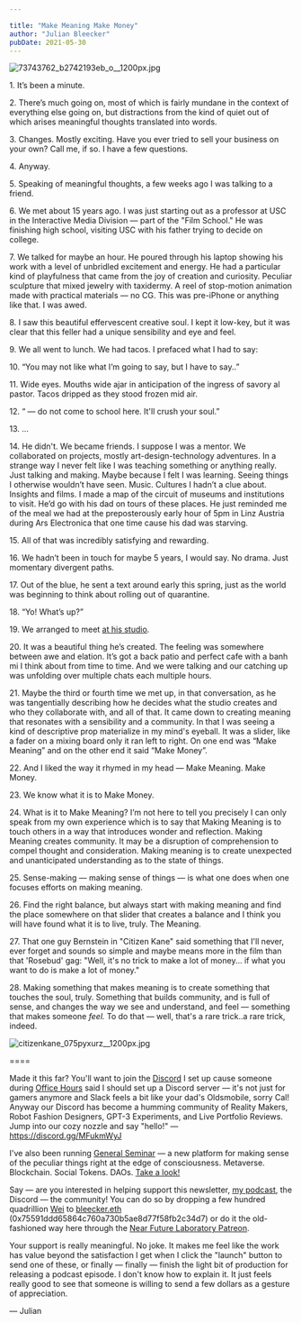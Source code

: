 ```yaml
---

title: "Make Meaning Make Money"
author: "Julian Bleecker"
pubDate: 2021-05-30
---
```


<p><img src="/bd-images/make-meaning-make-money/make-meaning-make-money_8f60cfd6-c904-4d9a-bbbe-5e68c34b3708.jpg" alt="73743762_b2742193eb_o__1200px.jpg"></p><p></p><p>1. It’s been a minute.</p><p>2. There’s much going on, most of which is fairly mundane in the context of everything else going on, but distractions from the kind of quiet out of which arises meaningful thoughts translated into words.</p><p>3. Changes. Mostly exciting. Have you ever tried to sell your business on your own? Call me, if so. I have a few questions.</p><p>4. Anyway.</p><p>5. Speaking of meaningful thoughts, a few weeks ago I was talking to a friend.</p><p>6. We met about 15 years ago. I was just starting out as a professor at USC in the Interactive Media Division — part of the "Film School." He was finishing high school, visiting USC with his father trying to decide on college.</p><p>7. We talked for maybe an hour. He poured through his laptop showing his work with a level of unbridled excitement and energy. He had a particular kind of playfulness that came from the joy of creation and curiosity. Peculiar sculpture that mixed jewelry with taxidermy. A reel of stop-motion animation made with practical materials — no CG. This was pre-iPhone or anything like that. I was awed.</p><p>8. I saw this beautiful effervescent creative soul. I kept it low-key, but it was clear that this feller had a unique sensibility and eye and feel.</p><p>9. We all went to lunch. We had tacos. I prefaced what I had to say:</p><p>10. “You may not like what I’m going to say, but I have to say..”</p><p>11. Wide eyes. Mouths wide ajar in anticipation of the ingress of savory al pastor. Tacos dripped as they stood frozen mid air.</p><p>12. “ — do not come to school here. It'll crush your soul.”</p><p>13. …</p><p>14. He didn't. We became friends. I suppose I was a mentor. We collaborated on projects, mostly art-design-technology adventures. In a strange way I never felt like I was teaching something or anything really. Just talking and making. Maybe because I felt I was learning. Seeing things I otherwise wouldn’t have seen. Music. Cultures I hadn’t a clue about. Insights and films. I made a map of the circuit of museums and institutions to visit. He’d go with his dad on tours of these places. He just reminded me of the meal we had at the preposterously early hour of 5pm in Linz Austria during Ars Electronica that one time cause his dad was starving.</p><p>15. All of that was incredibly satisfying and rewarding.</p><p>16. We hadn’t been in touch for maybe 5 years, I would say. No drama. Just momentary divergent paths.</p><p>17. Out of the blue, he sent a text around early this spring, just as the world was beginning to think about rolling out of quarantine.</p><p>18. “Yo! What’s up?”</p><p>19. We arranged to meet <a target="_blank" rel="noopener noreferrer nofollow" href="https://wearebraindead.com/">at his studio</a>.</p><p>20. It was a beautiful thing he’s created. The feeling was somewhere between awe and elation. It’s got a back patio and perfect cafe with a banh mi I think about from time to time. And we were talking and our catching up was unfolding over multiple chats each multiple hours.</p><p>21. Maybe the third or fourth time we met up, in that conversation, as he was tangentially describing how he decides what the studio creates and who they collaborate with, and all of that. It came down to creating meaning that resonates with a sensibility and a community. In that I was seeing a kind of descriptive prop materialize in my mind's eyeball. It was a slider, like a fader on a mixing board only it ran left to right. On one end was “Make Meaning” and on the other end it said “Make Money”.</p><p>22. And I liked the way it rhymed in my head — Make Meaning. Make Money.</p><p>23. We know what it is to Make Money.</p><p>24. What is it to Make Meaning? I’m not here to tell you precisely I can only speak from my own experience which is to say that Making Meaning is to touch others in a way that introduces wonder and reflection. Making Meaning creates community. It may be a disruption of comprehension to compel thought and consideration. Making meaning is to create unexpected and unanticipated understanding as to the state of things.</p><p>25. Sense-making — making sense of things — is what one does when one focuses efforts on making meaning.</p><p>26. Find the right balance, but always start with making meaning and find the place somewhere on that slider that creates a balance and I think you will have found what it is to live, truly. The Meaning.</p><p>27. That one guy Bernstein in "Citizen Kane" said something that I'll never, ever forget and sounds so simple and maybe means more in the film than that 'Rosebud' gag: "Well, it's no trick to make a lot of money... if what you want to do is make a lot of money."</p><p>28. Making something that makes meaning is to create something that touches the soul, truly. Something that builds community, and is full of sense, and changes the way we see and understand, and feel — something that makes someone <em>feel. </em>To do that — well, that's a rare trick..a rare trick, indeed.</p><p></p><p><img src="https://buttondown-attachments.s3.amazonaws.com/images/f7870708-dffd-4c7f-8273-78c7b1cfd331.jpg" alt="citizenkane_075pyxurz__1200px.jpg"></p><p></p><p>====</p><p>Made it this far? You'll want to join the <a target="_blank" rel="noopener noreferrer nofollow" href="https://discord.gg/MFukmWyJ">Discord</a> I set up cause someone during <a target="_blank" rel="noopener noreferrer nofollow" href="http://nearfuturelaboratory.com/office-hours">Office Hours</a> said I should set up a Discord server — it's not just for gamers anymore and Slack feels a bit like your dad's Oldsmobile, sorry Cal! Anyway our Discord has become a humming community of Reality Makers, Robot Fashion Designers, GPT-3 Experiments, and Live Portfolio Reviews. Jump into our cozy nozzle and say "hello!" — <a target="_blank" rel="noopener noreferrer nofollow" href="https://discord.gg/MFukmWyJ">https://discord.gg/MFukmWyJ</a></p><p>I've also been running <a target="_blank" rel="noopener noreferrer nofollow" href="https://generalseminar.com">General Seminar</a> — a new platform for making sense of the peculiar things right at the edge of consciousness. Metaverse. Blockchain. Social Tokens. DAOs. <a target="_blank" rel="noopener noreferrer nofollow" href="https://generalseminar.com">Take a look!</a></p><p>Say — are you interested in helping support this newsletter, <a target="_blank" rel="noopener noreferrer nofollow" href="https://podcasts.apple.com/us/podcast/near-future-laboratory-podcast/id1546452193">my podcast</a>, the Discord — the community! You can do so by dropping a few hundred quadrillion <a target="_blank" rel="noopener noreferrer nofollow" href="https://en.wikipedia.org/wiki/Wei_Dai">Wei</a> to <a target="_blank" rel="noopener noreferrer nofollow" href="https://app.ens.domains/address/0x75591DdD65864c760A730b5ae8d77f58fB2c34d7">bleecker.eth</a> (0x75591ddd65864c760a730b5ae8d77f58fb2c34d7) or do it the old-fashioned way here through the <a target="_blank" rel="noopener noreferrer nofollow" href="https://www.patreon.com/nearfuturelaboratory">Near Future Laboratory Patreon</a>. </p><p>Your support is really meaningful. No joke. It makes me feel like the work has value beyond the satisfaction I get when I click the "launch" button to send one of these, or finally —&nbsp;finally —&nbsp;finish the light bit of production for releasing a podcast episode. I don't know how to explain it. It just feels really good to see that someone is willing to send a few dollars as a gesture of appreciation.</p><p>— Julian</p>